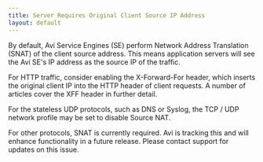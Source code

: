 ```yaml
---
title: Server Requires Original Client Source IP Address
layout: default
---
```

By default, Avi Service Engines (SE) perform Network Address Translation (SNAT) of the client source address. This means application servers will see the Avi SE's IP address as the source IP of the traffic.

For HTTP traffic, consider enabling the X-Forward-For header, which inserts the original client IP into the HTTP header of client requests. A number of articles cover the XFF header in further detail.

For the stateless UDP protocols, such as DNS or Syslog, the TCP / UDP network profile may be set to disable Source NAT.

For other protocols, SNAT is currently required. Avi is tracking this and will enhance functionality in a future release. Please contact support for updates on this issue.
